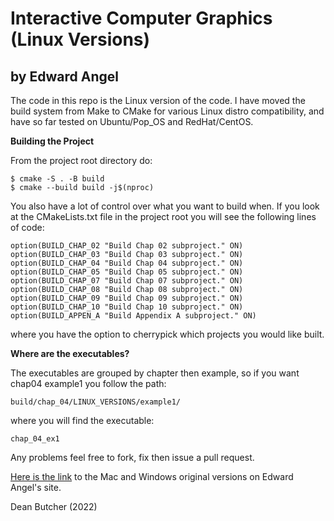 # Interactive Computer Graphics (Linux Versions)
## by Edward Angel

The code in this repo is the Linux version of the code. I have moved the build system from Make to CMake for various Linux distro compatibility, and have so far tested on Ubuntu/Pop_OS and RedHat/CentOS.

**Building the Project**

From the project root directory do:

```
$ cmake -S . -B build
$ cmake --build build -j$(nproc)
```

You also have a lot of control over what you want to build when. If you look at the CMakeLists.txt file in the project root you will see the following lines of code:

```
option(BUILD_CHAP_02 "Build Chap 02 subproject." ON)
option(BUILD_CHAP_03 "Build Chap 03 subproject." ON)
option(BUILD_CHAP_04 "Build Chap 04 subproject." ON)
option(BUILD_CHAP_05 "Build Chap 05 subproject." ON)
option(BUILD_CHAP_07 "Build Chap 07 subproject." ON)
option(BUILD_CHAP_08 "Build Chap 08 subproject." ON)
option(BUILD_CHAP_09 "Build Chap 09 subproject." ON)
option(BUILD_CHAP_10 "Build Chap 10 subproject." ON)
option(BUILD_APPEN_A "Build Appendix A subproject." ON)
```

where you have the option to cherrypick which projects you would like built. 

**Where are the executables?**

The executables are grouped by chapter then example, so if you want chap04 example1 you follow the path:

```
build/chap_04/LINUX_VERSIONS/example1/
```

where you will find the executable:

```
chap_04_ex1
```

Any problems feel free to fork, fix then issue a pull request.

[Here is the link](http://www.cs.unm.edu/~angel/BOOK/INTERACTIVE_COMPUTER_GRAPHICS/SIXTH_EDITION/CODE/) to the Mac and Windows original versions on Edward Angel's site.

Dean Butcher (2022)
